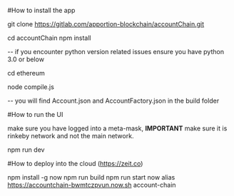 #How to install the app

git clone https://gitlab.com/apportion-blockchain/accountChain.git

cd accountChain
npm install

-- if you encounter python version related issues ensure you have python 3.0 or below

cd ethereum

node compile.js

-- you will find Account.json and AccountFactory.json in the build folder  

#How to run the UI

make sure you have logged into a meta-mask, **IMPORTANT** make sure it is rinkeby network and not the main network.

npm run dev


#How to deploy into the cloud (https://zeit.co)

 npm install -g now
 npm run build
 npm run start
 now alias https://accountchain-bwmtczpvun.now.sh account-chain

